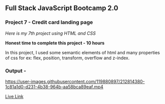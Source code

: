## Full Stack JavaScript Bootcamp 2.0
### Project 7 - Credit card landing page
*Here is my 7th project using HTML and CSS*

**Honest time to complete this project - 10 hours**

In this project, I used some semantic elements of html and many properties of css for ex: flex, position, transform, overflow and z-index.

### Output -


https://user-images.githubusercontent.com/119880897/212814380-1c81a1d0-d231-4b38-964b-aa58bca89eaf.mp4

[Live Link](https://rafeahmad-html-css-project-7.netlify.app/)
